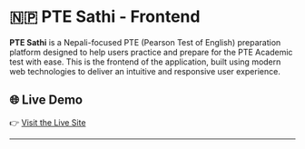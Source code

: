 # 🇳🇵 PTE Sathi - Frontend

**PTE Sathi** is a Nepali-focused PTE (Pearson Test of English) preparation platform designed to help users practice and prepare for the PTE Academic test with ease. This is the frontend of the application, built using modern web technologies to deliver an intuitive and responsive user experience.

## 🌐 Live Demo

👉 [Visit the Live Site](https://pte-sathi-fe.vercel.app/) 

---

